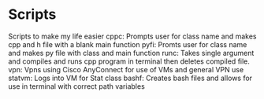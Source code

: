 # Scripts
Scripts to make my life easier
cppc:
	Prompts user for class name and makes cpp and h file with a blank main function
pyfi:
	Promts user for class name and makes py file with class and main function
runc:
	Takes single argument and compiles and runs cpp program in terminal then deletes compiled file.
vpn:
	Vpns using Cisco AnyConnect for use of VMs and general VPN use
statvm:
	Logs into VM for Stat class
bashf:
	Creates bash files and allows for use in terminal with correct path variables
